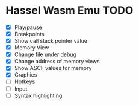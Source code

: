 Hassel Wasm Emu TODO
====================

- [X] Play/pause
- [X] Breakpoints
- [X] Show call stack pointer value
- [X] Memory View
- [X] Change file under debug
- [X] Change address of memory views
- [X] Show ASCII values for memory
- [X] Graphics
- [ ] Hotkeys
- [ ] Input
- [ ] Syntax highlighting

